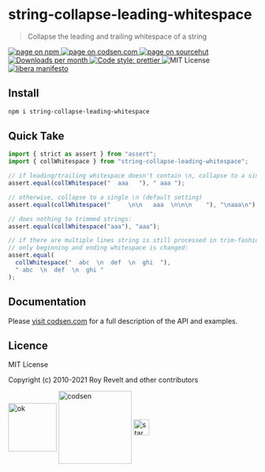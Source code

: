 # string-collapse-leading-whitespace

> Collapse the leading and trailing whitespace of a string

<div class="package-badges">
  <a href="https://www.npmjs.com/package/string-collapse-leading-whitespace" rel="nofollow noreferrer noopener">
    <img src="https://img.shields.io/badge/-npm-blue?style=flat-square" alt="page on npm">
  </a>
  <a href="https://codsen.com/os/string-collapse-leading-whitespace" rel="nofollow noreferrer noopener">
    <img src="https://img.shields.io/badge/-codsen-blue?style=flat-square" alt="page on codsen.com">
  </a>
  <a href="https://git.sr.ht/~royston/codsen/tree/master/packages/string-collapse-leading-whitespace" rel="nofollow noreferrer noopener">
    <img src="https://img.shields.io/badge/-sourcehut-blue?style=flat-square" alt="page on sourcehut">
  </a>
  <a href="https://npmcharts.com/compare/string-collapse-leading-whitespace?interval=30" rel="nofollow noreferrer noopener" target="_blank">
    <img src="https://img.shields.io/npm/dm/string-collapse-leading-whitespace.svg?style=flat-square" alt="Downloads per month">
  </a>
  <a href="https://prettier.io" rel="nofollow noreferrer noopener" target="_blank">
    <img src="https://img.shields.io/badge/code_style-prettier-brightgreen.svg?style=flat-square" alt="Code style: prettier">
  </a>
  <img src="https://img.shields.io/badge/licence-MIT-brightgreen.svg?style=flat-square" alt="MIT License">
  <a href="https://liberamanifesto.com" rel="nofollow noreferrer noopener" target="_blank">
    <img src="https://img.shields.io/badge/libera-manifesto-lightgrey.svg?style=flat-square" alt="libera manifesto">
  </a>
</div>

## Install

```bash
npm i string-collapse-leading-whitespace
```

## Quick Take

```js
import { strict as assert } from "assert";
import { collWhitespace } from "string-collapse-leading-whitespace";

// if leading/trailing whitespace doesn't contain \n, collapse to a single space
assert.equal(collWhitespace("  aaa   "), " aaa ");

// otherwise, collapse to a single \n (default setting)
assert.equal(collWhitespace("     \n\n   aaa  \n\n\n    "), "\naaa\n");

// does nothing to trimmed strings:
assert.equal(collWhitespace("aaa"), "aaa");

// if there are multiple lines string is still processed in trim-fashion -
// only beginning and ending whitespace is changed:
assert.equal(
  collWhitespace("  abc  \n  def  \n  ghi  "),
  " abc  \n  def  \n  ghi "
);
```

## Documentation

Please [visit codsen.com](https://codsen.com/os/string-collapse-leading-whitespace/) for a full description of the API and examples.

## Licence

MIT License

Copyright (c) 2010-2021 Roy Revelt and other contributors


<img src="https://codsen.com/images/png-codsen-ok.png" width="98" alt="ok" align="center"> <img src="https://codsen.com/images/png-codsen-1.png" width="148" alt="codsen" align="center"> <img src="https://codsen.com/images/png-codsen-star-small.png" width="32" alt="star" align="center">

